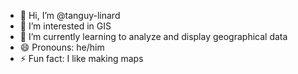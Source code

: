 - 👋 Hi, I’m @tanguy-linard
- 👀 I’m interested in GIS
- 🌱 I’m currently learning to analyze and display geographical data
- 😄 Pronouns: he/him
- ⚡ Fun fact: I like making maps

<!---
tanguy-linard/tanguy-linard is a ✨ special ✨ repository because its `README.md` (this file) appears on your GitHub profile.
You can click the Preview link to take a look at your changes.
--->
